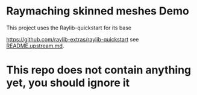 # Raymaching skinned meshes Demo

This project uses the Raylib-quickstart for its base

https://github.com/raylib-extras/raylib-quickstart
see [README.upstream.md](./README.upstream.md).

# This repo does not contain anything yet, you should ignore it
